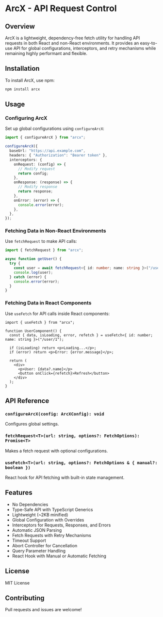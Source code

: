 # ArcX - API Request Control

## Overview

ArcX is a lightweight, dependency-free fetch utility for handling API requests in both React and non-React environments. It provides an easy-to-use API for global configurations, interceptors, and retry mechanisms while remaining highly performant and flexible.

## Installation

To install ArcX, use npm:

```bash
npm install arcx
```

## Usage

### Configuring ArcX

Set up global configurations using `configureArcX`:

```ts
import { configureArcX } from "arcx";

configureArcX({
  baseUrl: "https://api.example.com",
  headers: { "Authorization": "Bearer token" },
  interceptors: {
    onRequest: (config) => {
      // Modify request
      return config;
    },
    onResponse: (response) => {
      // Modify response
      return response;
    },
    onError: (error) => {
      console.error(error);
    },
  },
});
```

### Fetching Data in Non-React Environments

Use `fetchRequest` to make API calls:

```ts
import { fetchRequest } from "arcx";

async function getUser() {
  try {
    const user = await fetchRequest<{ id: number; name: string }>("/user/1");
    console.log(user);
  } catch (error) {
    console.error(error);
  }
}
```

### Fetching Data in React Components

Use `useFetch` for API calls inside React components:

```tsx
import { useFetch } from "arcx";

function UserComponent() {
  const { data, isLoading, error, refetch } = useFetch<{ id: number; name: string }>("/user/1");

  if (isLoading) return <p>Loading...</p>;
  if (error) return <p>Error: {error.message}</p>;

  return (
    <div>
      <p>User: {data?.name}</p>
      <button onClick={refetch}>Refresh</button>
    </div>
  );
}
```

## API Reference

### `configureArcX(config: ArcXConfig): void`

Configures global settings.

### `fetchRequest<T>(url: string, options?: FetchOptions): Promise<T>`

Makes a fetch request with optional configurations.

### `useFetch<T>(url: string, options?: FetchOptions & { manual?: boolean })`

React hook for API fetching with built-in state management.

## Features

- No Dependencies
- Type-Safe API with TypeScript Generics
- Lightweight (~2KB minified)
- Global Configuration with Overrides
- Interceptors for Requests, Responses, and Errors
- Automatic JSON Parsing
- Fetch Requests with Retry Mechanisms
- Timeout Support
- Abort Controller for Cancellation
- Query Parameter Handling
- React Hook with Manual or Automatic Fetching

## License

MIT License

## Contributing

Pull requests and issues are welcome!
